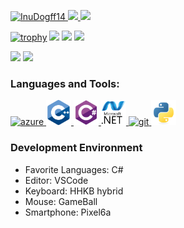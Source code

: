 <p align="left">
  <a href="https://github.com/InuDogff14/InuDogff14/">
    <img src="https://komarev.com/ghpvc/?username=InuDogff14" alt="InuDogff14" />
  </a>
  <a href="http://twitter.com/inu_FFXIV">
    <img height="20" src="https://img.shields.io/twitter/follow/inu_FFXIV?label=Twitter&logo=twitter&style=flat" />
  </a>
  <a href="https://github.com/InuDogff14">
    <img height="20" src="https://img.shields.io/github/followers/InuDogff14?label=follow&logo=github&style=flat" />
  </a>
</p>

  [![trophy](https://github-profile-trophy.vercel.app/?username=Inudogff14)](https://github.com/ryo-ma/github-profile-trophy)
  [![](https://raw.githubusercontent.com/Inudogff14/Inudogff14/master/profile-summary-card-output/dracula/0-profile-details.svg)](https://github.com/vn7n24fzkq/github-profile-summary-cards)
[![](https://raw.githubusercontent.com/Inudogff14/Inudogff14/master/profile-summary-card-output/dracula/1-repos-per-language.svg)](https://github.com/vn7n24fzkq/github-profile-summary-cards)
[![](https://raw.githubusercontent.com/Inudogff14/Inudogff14/master/profile-summary-card-output/dracula/2-most-commit-language.svg)](https://github.com/vn7n24fzkq/github-profile-summary-cards)

[![](https://activity-graph.herokuapp.com/graph?username=Inudogff14&theme=github)](https://activity-graph.herokuapp.com/graph?username=yutkat&theme=github)
[![](https://github-readme-streak-stats.herokuapp.com/?user=Inudogff14&theme=dark)](https://github-readme-streak-stats.herokuapp.com/?user=yutkat&theme=dark)

<h3 align="left">Languages and Tools:</h3>
<p align="left"> <a href="https://azure.microsoft.com/en-in/" target="_blank" rel="noreferrer"> <img src="https://www.vectorlogo.zone/logos/microsoft_azure/microsoft_azure-icon.svg" alt="azure" width="40" height="40"/> </a> <a href="https://www.w3schools.com/cpp/" target="_blank" rel="noreferrer"> <img src="https://raw.githubusercontent.com/devicons/devicon/master/icons/cplusplus/cplusplus-original.svg" alt="cplusplus" width="40" height="40"/> </a> <a href="https://www.w3schools.com/cs/" target="_blank" rel="noreferrer"> <img src="https://raw.githubusercontent.com/devicons/devicon/master/icons/csharp/csharp-original.svg" alt="csharp" width="40" height="40"/> </a> <a href="https://dotnet.microsoft.com/" target="_blank" rel="noreferrer"> <img src="https://raw.githubusercontent.com/devicons/devicon/master/icons/dot-net/dot-net-original-wordmark.svg" alt="dotnet" width="40" height="40"/> </a> <a href="https://git-scm.com/" target="_blank" rel="noreferrer"> <img src="https://www.vectorlogo.zone/logos/git-scm/git-scm-icon.svg" alt="git" width="40" height="40"/> </a> <a href="https://www.python.org" target="_blank" rel="noreferrer"> <img src="https://raw.githubusercontent.com/devicons/devicon/master/icons/python/python-original.svg" alt="python" width="40" height="40"/> </a> </p>

  ### Development Environment

- Favorite Languages: C#
- Editor: VSCode
- Keyboard: HHKB hybrid
- Mouse: GameBall
- Smartphone: Pixel6a
<!--
**InuDogff14/InuDogff14** is a ✨ _special_ ✨ repository because its `README.md` (this file) appears on your GitHub profile.

Here are some ideas to get you started:

- 🔭 I’m currently working on ...
- 🌱 I’m currently learning ...
- 👯 I’m looking to collaborate on ...
- 🤔 I’m looking for help with ...
- 💬 Ask me about ...
- 📫 How to reach me: ...
- 😄 Pronouns: ...
- ⚡ Fun fact: ...
-->
